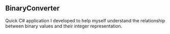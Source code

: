 ## BinaryConverter

Quick C# application I developed to help myself understand the relationship between binary values and their integer representation.
